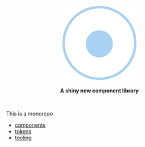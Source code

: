 <p align="center">
  <img src="packages/art/logo.png" height="200px"/>
  <br><br>
  <b>A shiny new component library</b>
</p>

&nbsp;

This is a monorepo

- [components](/packages/reactron)
- [tokens](/packages/tokens)
- [tooling](/packages/dsx)

&nbsp;
